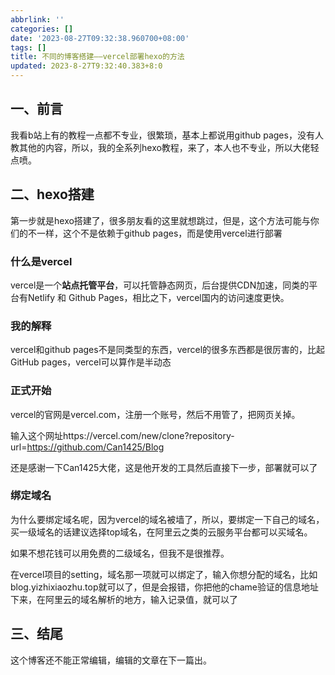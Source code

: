 ```yaml
---
abbrlink: ''
categories: []
date: '2023-08-27T09:32:38.960700+08:00'
tags: []
title: 不同的博客搭建——vercel部署hexo的方法
updated: 2023-8-27T9:32:40.383+8:0
---
```

## 一、前言

我看b站上有的教程一点都不专业，很繁琐，基本上都说用github pages，没有人教其他的内容，所以，我的全系列hexo教程，来了，本人也不专业，所以大佬轻点喷。

## 二、hexo搭建

第一步就是hexo搭建了，很多朋友看的这里就想跳过，但是，这个方法可能与你们的不一样，这个不是依赖于github pages，而是使用vercel进行部署

### 什么是vercel

vercel是一个**站点托管平台**，可以托管静态网页，后台提供CDN加速，同类的平台有Netlify 和 Github Pages，相比之下，vercel国内的访问速度更快。

### 我的解释

vercel和github pages不是同类型的东西，vercel的很多东西都是很厉害的，比起GitHub pages，vercel可以算作是半动态

### 正式开始

vercel的官网是vercel.com，注册一个账号，然后不用管了，把网页关掉。

输入这个网址https://vercel.com/new/clone?repository-url=https://github.com/Can1425/Blog

还是感谢一下Can1425大佬，这是他开发的工具然后直接下一步，部署就可以了

### 绑定域名

为什么要绑定域名呢，因为vercel的域名被墙了，所以，要绑定一下自己的域名，买一级域名的话建议选择top域名，在阿里云之类的云服务平台都可以买域名。

如果不想花钱可以用免费的二级域名，但我不是很推荐。

在vercel项目的setting，域名那一项就可以绑定了，输入你想分配的域名，比如blog.yizhixiaozhu.top就可以了，但是会报错，你把他的chame验证的信息地址下来，在阿里云的域名解析的地方，输入记录值，就可以了

## 三、结尾

这个博客还不能正常编辑，编辑的文章在下一篇出。
